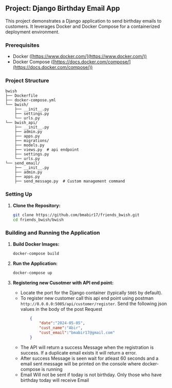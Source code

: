 

## Project: Django Birthday Email App

This project demonstrates a Django application to send birthday emails to customers. It leverages Docker and Docker Compose for a containerized deployment environment.

### Prerequisites

- Docker ([https://www.docker.com/](https://www.docker.com/))
- Docker Compose ([https://docs.docker.com/compose/](https://docs.docker.com/compose/))

### Project Structure

```
bwish
├── Dockerfile
├── docker-compose.yml
└── bwish/
    ├── __init__.py
    ├── settings.py
    └── urls.py
└── bwish_api/
    ├── __init__.py
    ├── admin.py
    ├── apps.py 
    ├── migrations/
    ├── models.py
    ├── views.py  # api endpoint
    ├── settings.py
    └── urls.py
└── send_email/
    ├── __init__.py
    ├── admin.py
    ├── apps.py 
    ├── send_message.py  # Custom management command
```

### Setting Up

1. **Clone the Repository:**

   ```bash
   git clone https://github.com/bmabir17/friends_bwish.git
   cd friends_bwish/bwish
   ```

### Building and Running the Application

1. **Build Docker Images:**

   ```bash
   docker-compose build
   ```

2. **Run the Application:**

   ```bash
   docker-compose up
   ```


3. **Registering new Cusotmer with API end point:**

   - Locate the port for the Django container (typically `5005` by default).
   - To register new customer call this api end point using postman `http://0.0.0.0:5005/api/customer/register`. Send the following json values in the body of the post Request
        ```json
            {
                "date":"2024-05-05",
                "cust_name":"Abir",
                "cust_email":"bmabir17@gmail.com"
            }
        ```
    - The API will return a success Message when the registration is success. If a duplicate email exists it will return a error.
    - After success Message is seen wait for atleast 60 seconds and a email sent message will be printed on the console where docker-compose is running
    - Email Will not be sent if today is not birthday. Only those who have birthday today will receive Email
